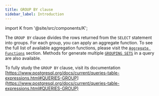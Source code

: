 ```yaml
---
title: GROUP BY clause
sidebar_label: Introduction
---
```


import K from '@site/src/components/K';

The `GROUP BY` clause divides the rows returned from the `SELECT` statement into groups. For each group, you can apply an aggregate function. To see the full list of available aggregation functions, please visit the [`Aggregate Functions`](/docs/sql-functions/aggregate-functions/introduction) section. Methods for generate multiple [`GROUPING SETS`](/docs/select-statement/group-by/grouping-sets/introduction) in a query are also available.

To fully study the `GROUP BY` clause, visit its documentation [https://www.postgresql.org/docs/current/queries-table-expressions.html#QUERIES-GROUP](https://www.postgresql.org/docs/current/queries-table-expressions.html#QUERIES-GROUP)